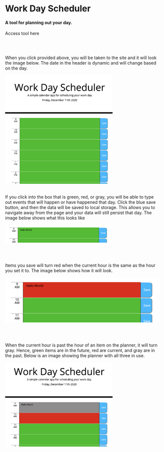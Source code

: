 <!DOCTYPE html>
<html>
 <head>
   <title>ReadMe page</title>
 </head>
  
 <body>
  <h1>Work Day Scheduler</h1>
  <h4>A tool for planning out your day.</h4>
  <p>Access tool <a href"https://mcheering.github.io/Day-Planner/">here</a></p>
  <br></br>
  <p>When you click provided above, you will be taken to the site and it will look the image below.  The date in the header is dynamic and will change based on the day. </p>
  <img src="images/Landing.png" style="width: 350px">
  <br></br>
  <p>If you click into the box that is green, red, or gray, you will be able to type out events that will happen or have happened that day.  Click the blue save button, and then the data will be saved to local storage.  This allows you to navigate away from the page and your data will still persist that day. The image below shows what this looks like</p>
  <img src="images/Entering and Saving data.png" style="width: 350px">
  
  <br></br>
  <p>Items you save will turn red when the current hour is the same as the hour you set it to.  The image below shows how it will look.</p>
  <img src="images/Present and Future view.png" style="widthL 350px">
  
  <br></br>
  <p>When the current hour is past the hour of an item on the planner, it will turn gray.  Hence, green items are in the future, red are current, and gray are in the past.  Below is an image showing the planner with all three in use.</p>
  <img src="images/grayed out.png" style="width: 350px">
 
  
 </body>
 

</html>
